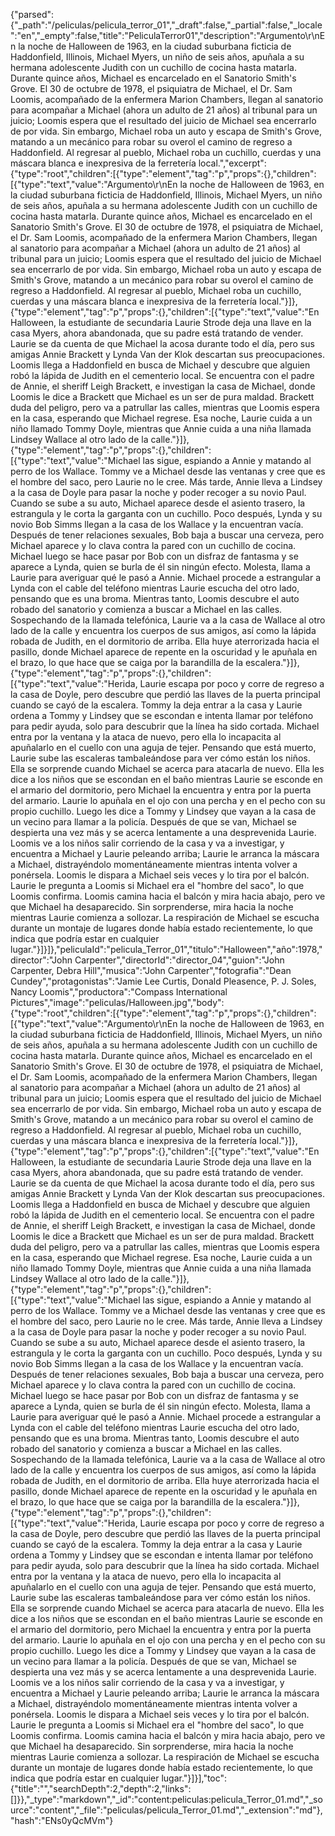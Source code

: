 {"parsed":{"_path":"/peliculas/pelicula_terror_01","_draft":false,"_partial":false,"_locale":"en","_empty":false,"title":"PeliculaTerror01","description":"Argumento\r\nEn la noche de Halloween de 1963, en la ciudad suburbana ficticia de Haddonfield, Illinois, Michael Myers, un niño de seis años, apuñala a su hermana adolescente Judith con un cuchillo de cocina hasta matarla. Durante quince años, Michael es encarcelado en el Sanatorio Smith's Grove. El 30 de octubre de 1978, el psiquiatra de Michael, el Dr. Sam Loomis, acompañado de la enfermera Marion Chambers, llegan al sanatorio para acompañar a Michael (ahora un adulto de 21 años) al tribunal para un juicio; Loomis espera que el resultado del juicio de Michael sea encerrarlo de por vida. Sin embargo, Michael roba un auto y escapa de Smith's Grove, matando a un mecánico para robar su overol el camino de regreso a Haddonfield. Al regresar al pueblo, Michael roba un cuchillo, cuerdas y una máscara blanca e inexpresiva de la ferretería local.","excerpt":{"type":"root","children":[{"type":"element","tag":"p","props":{},"children":[{"type":"text","value":"Argumento\r\nEn la noche de Halloween de 1963, en la ciudad suburbana ficticia de Haddonfield, Illinois, Michael Myers, un niño de seis años, apuñala a su hermana adolescente Judith con un cuchillo de cocina hasta matarla. Durante quince años, Michael es encarcelado en el Sanatorio Smith's Grove. El 30 de octubre de 1978, el psiquiatra de Michael, el Dr. Sam Loomis, acompañado de la enfermera Marion Chambers, llegan al sanatorio para acompañar a Michael (ahora un adulto de 21 años) al tribunal para un juicio; Loomis espera que el resultado del juicio de Michael sea encerrarlo de por vida. Sin embargo, Michael roba un auto y escapa de Smith's Grove, matando a un mecánico para robar su overol el camino de regreso a Haddonfield. Al regresar al pueblo, Michael roba un cuchillo, cuerdas y una máscara blanca e inexpresiva de la ferretería local."}]},{"type":"element","tag":"p","props":{},"children":[{"type":"text","value":"En Halloween, la estudiante de secundaria Laurie Strode deja una llave en la casa Myers, ahora abandonada, que su padre está tratando de vender. Laurie se da cuenta de que Michael la acosa durante todo el día, pero sus amigas Annie Brackett y Lynda Van der Klok descartan sus preocupaciones. Loomis llega a Haddonfield en busca de Michael y descubre que alguien robó la lápida de Judith en el cementerio local. Se encuentra con el padre de Annie, el sheriff Leigh Brackett, e investigan la casa de Michael, donde Loomis le dice a Brackett que Michael es un ser de pura maldad. Brackett duda del peligro, pero va a patrullar las calles, mientras que Loomis espera en la casa, esperando que Michael regrese. Esa noche, Laurie cuida a un niño llamado Tommy Doyle, mientras que Annie cuida a una niña llamada Lindsey Wallace al otro lado de la calle."}]},{"type":"element","tag":"p","props":{},"children":[{"type":"text","value":"Michael las sigue, espiando a Annie y matando al perro de los Wallace. Tommy ve a Michael desde las ventanas y cree que es el hombre del saco, pero Laurie no le cree. Más tarde, Annie lleva a Lindsey a la casa de Doyle para pasar la noche y poder recoger a su novio Paul. Cuando se sube a su auto, Michael aparece desde el asiento trasero, la estrangula y le corta la garganta con un cuchillo. Poco después, Lynda y su novio Bob Simms llegan a la casa de los Wallace y la encuentran vacía. Después de tener relaciones sexuales, Bob baja a buscar una cerveza, pero Michael aparece y lo clava contra la pared con un cuchillo de cocina. Michael luego se hace pasar por Bob con un disfraz de fantasma y se aparece a Lynda, quien se burla de él sin ningún efecto. Molesta, llama a Laurie para averiguar qué le pasó a Annie. Michael procede a estrangular a Lynda con el cable del teléfono mientras Laurie escucha del otro lado, pensando que es una broma. Mientras tanto, Loomis descubre el auto robado del sanatorio y comienza a buscar a Michael en las calles. Sospechando de la llamada telefónica, Laurie va a la casa de Wallace al otro lado de la calle y encuentra los cuerpos de sus amigos, así como la lápida robada de Judith, en el dormitorio de arriba. Ella huye aterrorizada hacia el pasillo, donde Michael aparece de repente en la oscuridad y le apuñala en el brazo, lo que hace que se caiga por la barandilla de la escalera."}]},{"type":"element","tag":"p","props":{},"children":[{"type":"text","value":"Herida, Laurie escapa por poco y corre de regreso a la casa de Doyle, pero descubre que perdió las llaves de la puerta principal cuando se cayó de la escalera. Tommy la deja entrar a la casa y Laurie ordena a Tommy y Lindsey que se escondan e intenta llamar por teléfono para pedir ayuda, solo para descubrir que la línea ha sido cortada. Michael entra por la ventana y la ataca de nuevo, pero ella lo incapacita al apuñalarlo en el cuello con una aguja de tejer. Pensando que está muerto, Laurie sube las escaleras tambaleándose para ver cómo están los niños. Ella se sorprende cuando Michael se acerca para atacarla de nuevo. Ella les dice a los niños que se escondan en el baño mientras Laurie se esconde en el armario del dormitorio, pero Michael la encuentra y entra por la puerta del armario. Laurie lo apuñala en el ojo con una percha y en el pecho con su propio cuchillo. Luego les dice a Tommy y Lindsey que vayan a la casa de un vecino para llamar a la policía. Después de que se van, Michael se despierta una vez más y se acerca lentamente a una desprevenida Laurie. Loomis ve a los niños salir corriendo de la casa y va a investigar, y encuentra a Michael y Laurie peleando arriba; Laurie le arranca la máscara a Michael, distrayéndolo momentáneamente mientras intenta volver a ponérsela. Loomis le dispara a Michael seis veces y lo tira por el balcón. Laurie le pregunta a Loomis si Michael era el \"hombre del saco\", lo que Loomis confirma. Loomis camina hacia el balcón y mira hacia abajo, pero ve que Michael ha desaparecido. Sin sorprenderse, mira hacia la noche mientras Laurie comienza a sollozar. La respiración de Michael se escucha durante un montaje de lugares donde había estado recientemente, lo que indica que podría estar en cualquier lugar."}]}]},"peliculaId":"pelicula_Terror_01","titulo":"Halloween","año":1978,"director":"John Carpenter","directorId":"director_04","guion":"John Carpenter, Debra Hill","musica":"John Carpenter","fotografia":"Dean Cundey","protagonistas":"Jamie Lee Curtis, Donald Pleasence, P. J. Soles, Nancy Loomis","productora":"Compass International Pictures","image":"peliculas/Halloween.jpg","body":{"type":"root","children":[{"type":"element","tag":"p","props":{},"children":[{"type":"text","value":"Argumento\r\nEn la noche de Halloween de 1963, en la ciudad suburbana ficticia de Haddonfield, Illinois, Michael Myers, un niño de seis años, apuñala a su hermana adolescente Judith con un cuchillo de cocina hasta matarla. Durante quince años, Michael es encarcelado en el Sanatorio Smith's Grove. El 30 de octubre de 1978, el psiquiatra de Michael, el Dr. Sam Loomis, acompañado de la enfermera Marion Chambers, llegan al sanatorio para acompañar a Michael (ahora un adulto de 21 años) al tribunal para un juicio; Loomis espera que el resultado del juicio de Michael sea encerrarlo de por vida. Sin embargo, Michael roba un auto y escapa de Smith's Grove, matando a un mecánico para robar su overol el camino de regreso a Haddonfield. Al regresar al pueblo, Michael roba un cuchillo, cuerdas y una máscara blanca e inexpresiva de la ferretería local."}]},{"type":"element","tag":"p","props":{},"children":[{"type":"text","value":"En Halloween, la estudiante de secundaria Laurie Strode deja una llave en la casa Myers, ahora abandonada, que su padre está tratando de vender. Laurie se da cuenta de que Michael la acosa durante todo el día, pero sus amigas Annie Brackett y Lynda Van der Klok descartan sus preocupaciones. Loomis llega a Haddonfield en busca de Michael y descubre que alguien robó la lápida de Judith en el cementerio local. Se encuentra con el padre de Annie, el sheriff Leigh Brackett, e investigan la casa de Michael, donde Loomis le dice a Brackett que Michael es un ser de pura maldad. Brackett duda del peligro, pero va a patrullar las calles, mientras que Loomis espera en la casa, esperando que Michael regrese. Esa noche, Laurie cuida a un niño llamado Tommy Doyle, mientras que Annie cuida a una niña llamada Lindsey Wallace al otro lado de la calle."}]},{"type":"element","tag":"p","props":{},"children":[{"type":"text","value":"Michael las sigue, espiando a Annie y matando al perro de los Wallace. Tommy ve a Michael desde las ventanas y cree que es el hombre del saco, pero Laurie no le cree. Más tarde, Annie lleva a Lindsey a la casa de Doyle para pasar la noche y poder recoger a su novio Paul. Cuando se sube a su auto, Michael aparece desde el asiento trasero, la estrangula y le corta la garganta con un cuchillo. Poco después, Lynda y su novio Bob Simms llegan a la casa de los Wallace y la encuentran vacía. Después de tener relaciones sexuales, Bob baja a buscar una cerveza, pero Michael aparece y lo clava contra la pared con un cuchillo de cocina. Michael luego se hace pasar por Bob con un disfraz de fantasma y se aparece a Lynda, quien se burla de él sin ningún efecto. Molesta, llama a Laurie para averiguar qué le pasó a Annie. Michael procede a estrangular a Lynda con el cable del teléfono mientras Laurie escucha del otro lado, pensando que es una broma. Mientras tanto, Loomis descubre el auto robado del sanatorio y comienza a buscar a Michael en las calles. Sospechando de la llamada telefónica, Laurie va a la casa de Wallace al otro lado de la calle y encuentra los cuerpos de sus amigos, así como la lápida robada de Judith, en el dormitorio de arriba. Ella huye aterrorizada hacia el pasillo, donde Michael aparece de repente en la oscuridad y le apuñala en el brazo, lo que hace que se caiga por la barandilla de la escalera."}]},{"type":"element","tag":"p","props":{},"children":[{"type":"text","value":"Herida, Laurie escapa por poco y corre de regreso a la casa de Doyle, pero descubre que perdió las llaves de la puerta principal cuando se cayó de la escalera. Tommy la deja entrar a la casa y Laurie ordena a Tommy y Lindsey que se escondan e intenta llamar por teléfono para pedir ayuda, solo para descubrir que la línea ha sido cortada. Michael entra por la ventana y la ataca de nuevo, pero ella lo incapacita al apuñalarlo en el cuello con una aguja de tejer. Pensando que está muerto, Laurie sube las escaleras tambaleándose para ver cómo están los niños. Ella se sorprende cuando Michael se acerca para atacarla de nuevo. Ella les dice a los niños que se escondan en el baño mientras Laurie se esconde en el armario del dormitorio, pero Michael la encuentra y entra por la puerta del armario. Laurie lo apuñala en el ojo con una percha y en el pecho con su propio cuchillo. Luego les dice a Tommy y Lindsey que vayan a la casa de un vecino para llamar a la policía. Después de que se van, Michael se despierta una vez más y se acerca lentamente a una desprevenida Laurie. Loomis ve a los niños salir corriendo de la casa y va a investigar, y encuentra a Michael y Laurie peleando arriba; Laurie le arranca la máscara a Michael, distrayéndolo momentáneamente mientras intenta volver a ponérsela. Loomis le dispara a Michael seis veces y lo tira por el balcón. Laurie le pregunta a Loomis si Michael era el \"hombre del saco\", lo que Loomis confirma. Loomis camina hacia el balcón y mira hacia abajo, pero ve que Michael ha desaparecido. Sin sorprenderse, mira hacia la noche mientras Laurie comienza a sollozar. La respiración de Michael se escucha durante un montaje de lugares donde había estado recientemente, lo que indica que podría estar en cualquier lugar."}]}],"toc":{"title":"","searchDepth":2,"depth":2,"links":[]}},"_type":"markdown","_id":"content:peliculas:pelicula_Terror_01.md","_source":"content","_file":"peliculas/pelicula_Terror_01.md","_extension":"md"},"hash":"ENs0yQcMVm"}